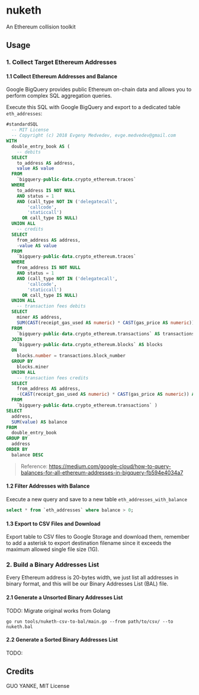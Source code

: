 # nuketh

An Ethereum collision toolkit

## Usage

### 1. Collect Target Ethereum Addresses

#### 1.1 Collect Ethereum Addresses and Balance

Google BigQuery provides public Ethereum on-chain data and allows you to perform complex SQL aggregation queries.

Execute this SQL with Google BigQuery and export to a dedicated table `eth_addresses`:

```sql
#standardSQL
  -- MIT License
  -- Copyright (c) 2018 Evgeny Medvedev, evge.medvedev@gmail.com
WITH
  double_entry_book AS (
    -- debits
  SELECT
    to_address AS address,
    value AS value
  FROM
    `bigquery-public-data.crypto_ethereum.traces`
  WHERE
    to_address IS NOT NULL
    AND status = 1
    AND (call_type NOT IN ('delegatecall',
        'callcode',
        'staticcall')
      OR call_type IS NULL)
  UNION ALL
    -- credits
  SELECT
    from_address AS address,
    -value AS value
  FROM
    `bigquery-public-data.crypto_ethereum.traces`
  WHERE
    from_address IS NOT NULL
    AND status = 1
    AND (call_type NOT IN ('delegatecall',
        'callcode',
        'staticcall')
      OR call_type IS NULL)
  UNION ALL
    -- transaction fees debits
  SELECT
    miner AS address,
    SUM(CAST(receipt_gas_used AS numeric) * CAST(gas_price AS numeric)) AS value
  FROM
    `bigquery-public-data.crypto_ethereum.transactions` AS transactions
  JOIN
    `bigquery-public-data.crypto_ethereum.blocks` AS blocks
  ON
    blocks.number = transactions.block_number
  GROUP BY
    blocks.miner
  UNION ALL
    -- transaction fees credits
  SELECT
    from_address AS address,
    -(CAST(receipt_gas_used AS numeric) * CAST(gas_price AS numeric)) AS value
  FROM
    `bigquery-public-data.crypto_ethereum.transactions` )
SELECT
  address,
  SUM(value) AS balance
FROM
  double_entry_book
GROUP BY
  address
ORDER BY
  balance DESC
```

> Reference: https://medium.com/google-cloud/how-to-query-balances-for-all-ethereum-addresses-in-bigquery-fb594e4034a7

#### 1.2 Filter Addresses with Balance

Execute a new query and save to a new table `eth_addresses_with_balance`

```sql
select * from `eth_addresses` where balance > 0;
```

#### 1.3 Export to CSV Files and Download

Export table to CSV files to Google Storage and download them, remember to add a asterisk to export destination filename since it exceeds the maximum allowed single file size (1G).

### 2. Build a Binary Addresses List

Every Ethereum address is 20-bytes width, we just list all addresses in binary format, and this will be our Binary Addresses List (BAL) file.

#### 2.1 Generate a Unsorted Binary Addresses List 

TODO: Migrate original works from Golang

```shell
go run tools/nuketh-csv-to-bal/main.go --from path/to/csv/ --to nuketh.bal
```

#### 2.2 Generate a Sorted Binary Addresses List

TODO:

## Credits

GUO YANKE, MIT License
